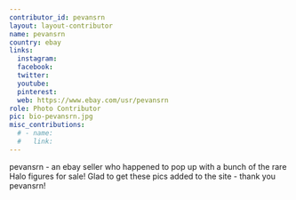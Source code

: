```yaml
---
contributor_id: pevansrn
layout: layout-contributor
name: pevansrn
country: ebay
links:
  instagram: 
  facebook:
  twitter: 
  youtube:
  pinterest: 
  web: https://www.ebay.com/usr/pevansrn
role: Photo Contributor
pic: bio-pevansrn.jpg
misc_contributions:
  # - name:  
  #   link: 
---
```

pevansrn - an ebay seller who happened to pop up with a bunch of the rare Halo figures for sale! Glad to get these pics added to the site - thank you pevansrn!